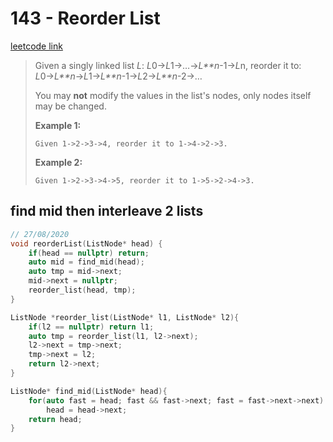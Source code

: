 # 143 - Reorder List

[leetcode link](https://leetcode.com/problems/reorder-list/)

> Given a singly linked list *L*: *L*0→*L*1→…→*L**n*-1→*L*n,
>  reorder it to: *L*0→*L**n*→*L*1→*L**n*-1→*L*2→*L**n*-2→…
>
> You may **not** modify the values in the list's nodes, only nodes itself may be changed.
>
> **Example 1:**
>
> ```
> Given 1->2->3->4, reorder it to 1->4->2->3.
> ```
>
> **Example 2:**
>
> ```
> Given 1->2->3->4->5, reorder it to 1->5->2->4->3.
> ```

## find mid then interleave 2 lists

```cpp
// 27/08/2020
void reorderList(ListNode* head) {
    if(head == nullptr) return;
    auto mid = find_mid(head);
    auto tmp = mid->next;
    mid->next = nullptr;
    reorder_list(head, tmp);
}

ListNode *reorder_list(ListNode* l1, ListNode* l2){
    if(l2 == nullptr) return l1;
    auto tmp = reorder_list(l1, l2->next);
    l2->next = tmp->next;
    tmp->next = l2;
    return l2->next;
}

ListNode* find_mid(ListNode* head){
    for(auto fast = head; fast && fast->next; fast = fast->next->next)
        head = head->next;
    return head;
}
```